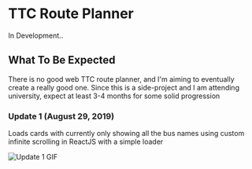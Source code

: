 # TTC Route Planner
In Development..

## What To Be Expected
There is no good web TTC route planner, and I'm aiming to eventually create a really good one. Since this is a side-project and I am attending university, expect at least 3-4 months for some solid progression

### Update 1 (August 29, 2019)
Loads cards with currently only showing all the bus names using custom infinite scrolling in ReactJS with a simple loader

![Update 1 GIF](https://i.postimg.cc/kX19JM4y/update-1.gif)
